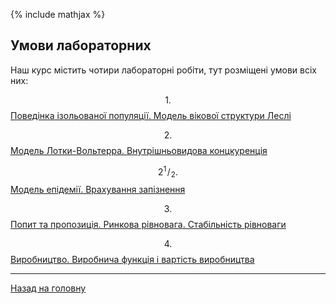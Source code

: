 <!--RELEASE-->

{% include mathjax %}

## Умови лабораторних

Наш курс містить чотири лабораторні робіти, тут розміщені умови всіх них:

$$1.$$ [Поведінка ізольованої популяції. Модель вікової структури Леслі](1.md)

$$2.$$ [Модель Лотки-Вольтерра. Внутрішньовидова концкуренція](2.md)

$$2{}^{1}\!/_{\!2}.$$ [Модель епідемії. Врахування запізнення](2.5.md)

$$3.$$ [Попит та пропозиція. Ринкова рівновага. Стабільність рівноваги](3.md)

$$4.$$ [Виробництво. Виробнича функція і вартість виробництва](4.md)

---

[Назад на головну](../../README.md)